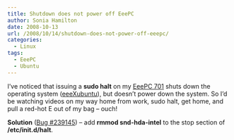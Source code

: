 ```yaml
---
title: Shutdown does not power off EeePC
author: Sonia Hamilton
date: 2008-10-13
url: /2008/10/14/shutdown-does-not-power-off-eeepc/
categories:
  - Linux
tags:
  - EeePC
  - Ubuntu
---
```

I&#8217;ve noticed that issuing a **sudo halt** on my [EeePC 701][1] shuts down the operating system ([eeeXubuntu][2]), but doesn&#8217;t power down the system. So I&#8217;d be watching videos on my way home from work, sudo halt, get home, and pull a red-hot E out of my bag &#8211; ouch!

**Solution** ([Bug #239145][3]) &#8211; add **rmmod snd-hda-intel** to the stop section of **/etc/init.d/halt**.

 [1]: http://www.asus.com/news_show.aspx?id=7317
 [2]: http://www.eeeuser.com/
 [3]: https://bugs.launchpad.net/ubuntu-eee/+bug/239145
